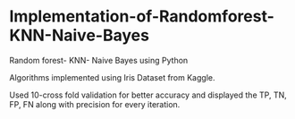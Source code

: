 # Implementation-of-Randomforest-KNN-Naive-Bayes
Random forest- KNN- Naive Bayes using Python

Algorithms implemented using Iris Dataset from Kaggle.

Used 10-cross fold validation for better accuracy and displayed the TP, TN, FP, FN along with precision for every iteration.
